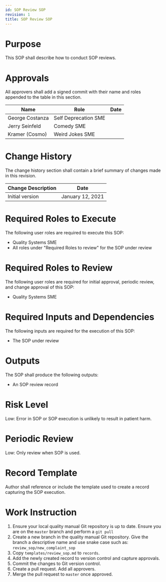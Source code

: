 ```yaml
---
id: SOP Review SOP
revision: 1
title: SOP Review SOP
---
```


# Purpose

This SOP shall describe how to conduct SOP reviews. 

# Approvals

All approvers shall add a signed commit with their name and roles appended to the table in this section.

| Name | Role | Date |
|---|---|---|
| George Costanza | Self Deprecation SME |
| Jerry Seinfeld | Comedy SME |
| Kramer (Cosmo) | Weird Jokes SME |

# Change History

The change history section shall contain a brief summary of changes made in this revision.

| Change Description | Date
| --- | ---
| Initial version | January 12, 2021


# Required Roles to Execute

The following user roles are required to execute this SOP:

- Quality Systems SME
- All roles under "Required Roles to review" for the SOP under review 

# Required Roles to Review

The following user roles are required for initial approval, periodic review, and change approval of this SOP:

- Quality Systems SME

# Required Inputs and Dependencies

The following inputs are required for the execution of this SOP:

- The SOP under review

# Outputs

The SOP shall produce the following outputs:

- An SOP review record

# Risk Level

Low: Error in SOP or SOP execution is unlikely to result in patient harm.

# Periodic Review

Low: Only review when SOP is used.

# Record Template

Author shall reference or include the template used to create a record capturing the SOP execution.

# Work Instruction

1. Ensure your local quality manual Git repository is up to date. Ensure you are on the `master` branch and perform a `git pull`
1. Create a new branch in the quality manual Git repository. 
   Give the branch a descriptive name and use snake case such as: `review_sop/new_complaint_sop`
1. Copy `templates/review_sop.md` to `records`.
1. Add the newly created record to version control and capture approvals.
1. Commit the changes to Git version control.
1. Create a pull request. Add all approvers.
1. Merge the pull request to `master` once approved.
